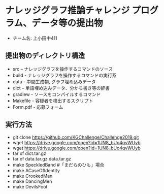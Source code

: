 # ナレッジグラフ推論チャレンジ プログラム、データ等の提出物
 - チーム名: 上小田中411
## 提出物のディレクトリ構造
  - src – ナレッジグラフを操作するコマンドのソース
  - build     - ナレッジグラフを操作するコマンドの実行系
  - data - 中間生成物, グラフ埋め込みデータ
  - dict – 単語埋め込みデータ、分かち書き等の辞書
  - gradlew - ソースをコンパイルするコマンド
  - Makefile - 容疑者を検出するスクリプト
  - Form.pdf - 応募フォーム
## 実行方法
  - git clone https://github.com/KGChallenge/Challenge2019.git
  - wget https://drive.google.com/open?id=1UN8_bUo4qvWUyb
  - wget https://drive.google.com/open?id=1UN8_bUo4qvWUyb
  - tar xf dict.tar.gz
  - tar xf data.tar.gz data.tar.gz
  - make SpeckledBand #「まだらのひも」場合
  - make ACaseOfIdentity
  - make CrookedMan
  - make DancingMen
  - make DevilsFoot

